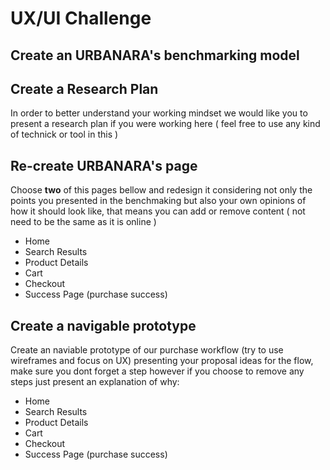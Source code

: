 # UX/UI Challenge

## Create an URBANARA's benchmarking model

## Create a Research Plan

In order to better understand your working mindset we would like you to present a research plan if you were working here ( feel free to use any kind of technick or tool in this )

## Re-create URBANARA's page

Choose **two** of this pages bellow and redesign it considering not only the points you presented in the benchmaking but also your own opinions of how it should look like, that means you can add or remove content ( not need to be the same as it is online )

- Home
- Search Results
- Product Details
- Cart
- Checkout
- Success Page (purchase success)

## Create a navigable prototype 

Create an naviable prototype of our purchase workflow (try to use wireframes and focus on UX) presenting your proposal ideas for the flow, make sure you dont forget a step however if you choose to remove any steps just present an explanation of why:

- Home
- Search Results
- Product Details
- Cart
- Checkout
- Success Page (purchase success)
